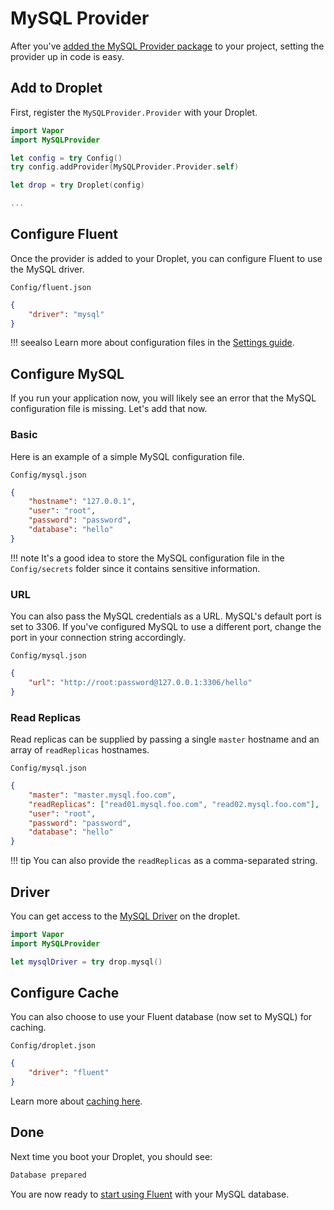 # MySQL Provider

After you've [added the MySQL Provider package](package.md) to your project, setting the provider up in code is easy.

## Add to Droplet

First, register the `MySQLProvider.Provider` with your Droplet.

```swift
import Vapor
import MySQLProvider

let config = try Config()
try config.addProvider(MySQLProvider.Provider.self)

let drop = try Droplet(config)

...
```

## Configure Fluent

Once the provider is added to your Droplet, you can configure Fluent to use the MySQL driver.

`Config/fluent.json`

```json
{
    "driver": "mysql"
}
```

!!! seealso
	Learn more about configuration files in the [Settings guide](../configs/config.md).

## Configure MySQL

If you run your application now, you will likely see an error that the MySQL configuration file is missing. Let's add that now.

### Basic

Here is an example of a simple MySQL configuration file.

`Config/mysql.json`
```json
{
    "hostname": "127.0.0.1",
    "user": "root",
    "password": "password",
    "database": "hello"
}
```

!!! note
	It's a good idea to store the MySQL configuration file in the `Config/secrets` folder since it contains sensitive information.

### URL

You can also pass the MySQL credentials as a URL. MySQL's default port is set to 3306. If you've configured MySQL to use a different port, change the port in your connection string accordingly.

`Config/mysql.json`
```json
{
    "url": "http://root:password@127.0.0.1:3306/hello"
}
```

### Read Replicas

Read replicas can be supplied by passing a single `master` hostname and an array of `readReplicas` hostnames.

`Config/mysql.json`
```json
{
    "master": "master.mysql.foo.com",
    "readReplicas": ["read01.mysql.foo.com", "read02.mysql.foo.com"],
    "user": "root",
    "password": "password",
    "database": "hello"
}
```

!!! tip
	You can also provide the `readReplicas` as a comma-separated string.

## Driver

You can get access to the [MySQL Driver](driver.md) on the droplet.

```swift
import Vapor
import MySQLProvider

let mysqlDriver = try drop.mysql()
```

## Configure Cache

You can also choose to use your Fluent database (now set to MySQL) for caching. 

`Config/droplet.json`

```json
{
    "driver": "fluent"
}
```

Learn more about [caching here](../cache/package.md).

## Done

Next time you boot your Droplet, you should see:

```sh
Database prepared
```

You are now ready to [start using Fluent](../fluent/getting-started) with your MySQL database.



